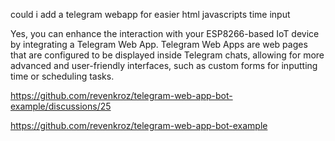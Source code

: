 could i add a telegram webapp for easier html javascripts time input

Yes, you can enhance the interaction with your ESP8266-based IoT device by integrating a Telegram Web App. Telegram Web Apps are web pages that are configured to be displayed inside Telegram chats, allowing for more advanced and user-friendly interfaces, such as custom forms for inputting time or scheduling tasks.


https://github.com/revenkroz/telegram-web-app-bot-example/discussions/25


https://github.com/revenkroz/telegram-web-app-bot-example
